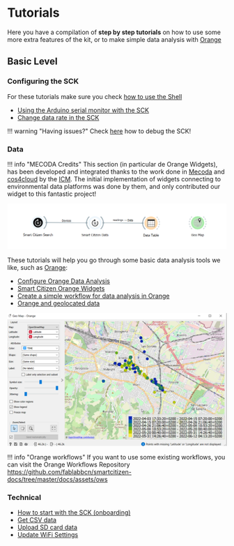 # Tutorials

Here you have a compilation of **step by step tutorials** on how to use some more extra features of the kit, or to make simple data analysis with [Orange](https://orangedatamining.com/)

## Basic Level

### Configuring the SCK

For these tutorials make sure you check [how to use the Shell](/Guides/getting%20started/Using%20the%20Shell/)

- [Using the Arduino serial monitor with the SCK](/Resources/Tutorials/Arduino%20Serial/)
- [Change data rate in the SCK](/Resources/Tutorials/Change%20data%20rate%20in%20the%20SCK/)

!!! warning "Having issues?"
    Check [here](/Guides/getting%20started/Debugging%20your%20sensors/) how to debug the SCK!

### Data

!!! info "MECODA Credits"
    This section (in particular de Orange Widgets), has been developed and integrated thanks to the work done in [Mecoda](https://github.com/eosc-cos4cloud/mecoda-orange) and [cos4cloud](https://cos4cloud.eu/) by the [ICM](https://www.icm.csic.es/es). The initial implementation of widgets connecting to environmental data platforms was done by them, and only contributed our widget to this fantastic project! 

![](/assets/images/tutorials/orange-flow.png)

These tutorials will help you go through some basic data analysis tools we like, such as [Orange](https://orangedatamining.com/):

- [Configure Orange Data Analysis](/Resources/Tutorials/Configure%20Orange%20Data%20Analysis/)
- [Smart Citizen Orange Widgets](/Guides/data/Orange%20Data%20Widgets/)
- [Create a simple workflow for data analysis in Orange](/Resources/Tutorials/Simple%20Orange%20Workflow/)
- [Orange and geolocated data](/Resources/Tutorials/Orange%20and%20geolocated%20data/)

![](/assets/images/tutorials/orange-geo.png)

!!! info "Orange workflows"
    If you want to use some existing workflows, you can visit the Orange Workflows Repository https://github.com/fablabbcn/smartcitizen-docs/tree/master/docs/assets/ows

### Technical

- [How to start with the SCK (onboarding)](/Guides/getting%20started/Onboarding%20Sensors/)
- [Get CSV data](/Guides/getting%20started/Downloading%20the%20Data/)
- [Upload SD card data](/Guides/getting%20started/Uploading%20SD%20Card%20Data/)
- [Update WiFi Settings](/Guides/getting%20started/Updating%20the%20Wi-Fi/)

